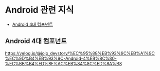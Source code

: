 # Android 관련 지식
- [Android 4대 컴포넌트](#android-4대-컴포넌트)


## Android 4대 컴포넌트
https://velog.io/@jojo_devstory/%EC%95%88%EB%93%9C%EB%A1%9C%EC%9D%B4%EB%93%9C-Android-4%EB%8C%80-%EC%BB%B4%ED%8F%AC%EB%84%8C%ED%8A%B8
